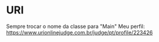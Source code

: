 # URI
Sempre trocar o nome da classe para "Main"
Meu perfil: https://www.urionlinejudge.com.br/judge/pt/profile/223426

